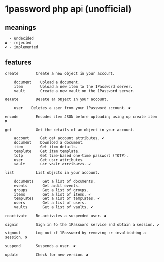 # 1password php api (unofficial)

## meanings

      - undecided
    ✘ - rejected
    ✔ - implemented

## features

    create        Create a new object in your account.
    
        document    Upload a document.
        item        Upload a new item to the 1Password server.
        vault       Create a new vault on the 1Password server.
    
    delete        Delete an object in your account.
    
        user    Deletes a user from your 1Password account. ✘
    
    encode        Encodes item JSON before uploading using op create item ✘
    
    get           Get the details of an object in your account.
    
        account     Get get account attributes. ✔
        document    Download a document.
        item        Get item details.
        template    Get item template. 
        totp        Get time-based one-time password (TOTP).
        user        Get user attributes.
        vault       Get vault attributes. ✔
    
    list          List objects in your account.
    
        documents    Get a list of documents.
        events       Get audit events.
        groups       Get a list of groups.
        items        Get a list of items. ✔
        templates    Get a list of templates. ✔
        users        Get a list of users.
        vaults       Get a list of vaults. ✔
    
    reactivate    Re-activates a suspended user. ✘
    
    signin        Sign in to the 1Password service and obtain a session. ✔
    
    signout       Log out of 1Password by removing or invalidating a session. ✘
    
    suspend       Suspends a user. ✘
    
    update        Check for new version. ✘
